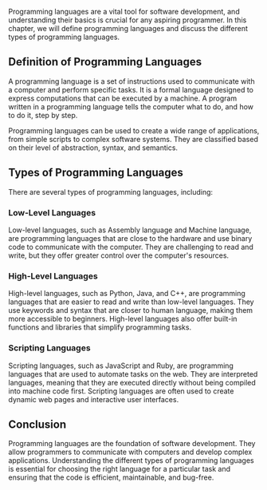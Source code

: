 
Programming languages are a vital tool for software development, and understanding their basics is crucial for any aspiring programmer. In this chapter, we will define programming languages and discuss the different types of programming languages.

Definition of Programming Languages
-----------------------------------

A programming language is a set of instructions used to communicate with a computer and perform specific tasks. It is a formal language designed to express computations that can be executed by a machine. A program written in a programming language tells the computer what to do, and how to do it, step by step.

Programming languages can be used to create a wide range of applications, from simple scripts to complex software systems. They are classified based on their level of abstraction, syntax, and semantics.

Types of Programming Languages
------------------------------

There are several types of programming languages, including:

### Low-Level Languages

Low-level languages, such as Assembly language and Machine language, are programming languages that are close to the hardware and use binary code to communicate with the computer. They are challenging to read and write, but they offer greater control over the computer's resources.

### High-Level Languages

High-level languages, such as Python, Java, and C++, are programming languages that are easier to read and write than low-level languages. They use keywords and syntax that are closer to human language, making them more accessible to beginners. High-level languages also offer built-in functions and libraries that simplify programming tasks.

### Scripting Languages

Scripting languages, such as JavaScript and Ruby, are programming languages that are used to automate tasks on the web. They are interpreted languages, meaning that they are executed directly without being compiled into machine code first. Scripting languages are often used to create dynamic web pages and interactive user interfaces.

Conclusion
----------

Programming languages are the foundation of software development. They allow programmers to communicate with computers and develop complex applications. Understanding the different types of programming languages is essential for choosing the right language for a particular task and ensuring that the code is efficient, maintainable, and bug-free.
